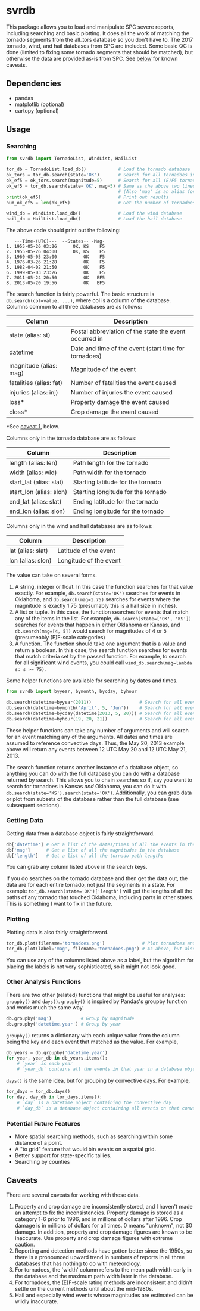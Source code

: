 # svrdb
This package allows you to load and manipulate SPC severe reports, including searching and basic plotting. It does all the work of matching the tornado segments from the all_tors database so you don't have to. The 2017 tornado, wind, and hail databases from SPC are included. Some basic QC is done (limited to fixing some tornado segments that should be matched), but otherwise the data are provided as-is from SPC. See [below](#caveats) for known caveats.

## Dependencies
* pandas
* matplotlib (optional)
* cartopy (optional)

## Usage

### Searching
```python
from svrdb import TornadoList, WindList, HailList

tor_db = TornadoList.load_db()            # Load the tornado database
ok_tors = tor_db.search(state='OK')       # Search for all tornadoes in Oklahoma
ok_ef5 = ok_tors.search(magnitude=5)      # Search for all (E)F5 tornadoes in Oklahoma
ok_ef5 = tor_db.search(state='OK', mag=5) # Same as the above two lines, but in one step
                                          # (Also 'mag' is an alias for 'magnitude')
print(ok_ef5)                             # Print out results
num_ok_ef5 = len(ok_ef5)                  # Get the number of tornadoes

wind_db = WindList.load_db()              # Load the wind database
hail_db = HailList.load_db()              # Load the hail database
```
The above code should print out the following:
```
   ---Time-(UTC)---  --States-- -Mag-
1. 1955-05-26 03:26      OK, KS    F5
2. 1955-05-26 04:00      OK, KS    F5
3. 1960-05-05 23:00          OK    F5
4. 1976-03-26 21:28          OK    F5
5. 1982-04-02 21:50          OK    F5
6. 1999-05-03 23:26          OK    F5
7. 2011-05-24 20:50          OK   EF5
8. 2013-05-20 19:56          OK   EF5
```

The search function is fairly powerful. The basic structure is ```db.search(col=value, ...)```, where col is a column of the database. Columns common to all three databases are as follows:

|           Column           |                      Description                       |
| -------------------------- | ------------------------------------------------------ |
| state (alias: st)          | Postal abbreviation of the state the event occurred in |
| datetime                   | Date and time of the event (start time for tornadoes)  |
| magnitude (alias: mag)     | Magnitude of the event                                 |
| fatalities (alias: fat)    | Number of fatalities the event caused                  |
| injuries (alias: inj)      | Number of injuries the event caused                    |
| loss*                      | Property damage the event caused                       |
| closs*                     | Crop damage the event caused                           |

*See [caveat 1](#caveats), below.

Columns only in the tornado database are as follows:

|          Column         |              Description           |
| ----------------------- | ---------------------------------- |
| length (alias: len)     | Path length for the tornado        |
| width (alias: wid)      | Path width for the tornado         |
| start_lat (alias: slat) | Starting latitude for the tornado  |
| start_lon (alias: slon) | Starting longitude for the tornado |
| end_lat (alias: slat)   | Ending latitude for the tornado    |
| end_lon (alias: slon)   | Ending longitude for the tornado   |

Columns only in the wind and hail databases are as follows:

|       Column      |       Description      |
| ----------------- | ---------------------- |
| lat (alias: slat) | Latitude of the event  |
| lon (alias: slon) | Longitude of the event |

The value can take on several forms. 
1. A string, integer or float. In this case the function searches for that value exactly. For example, `db.search(state='OK')` searches for events in Oklahoma, and `db.search(mag=1.75)` searches for events where the magnitude is exactly 1.75 (presumably this is a hail size in inches).
2. A list or tuple. In this case, the function searches for events that match any of the items in the list. For example, `db.search(state=['OK', 'KS'])` searches for events that happen in either Oklahoma or Kansas, and `db.search(mag=[4, 5])` would search for magnitudes of 4 or 5 (presumeably (E)F-scale categories)
3. A function. The function should take one argument that is a value and return a boolean. In this case, the search function searches for events that match criteria set by the passed function. For example, to search for all significant wind events, you could call `wind_db.search(mag=lambda s: s >= 75)`. 

Some helper functions are available for searching by dates and times.
```python
from svrdb import byyear, bymonth, bycday, byhour

db.search(datetime=byyear(2011))                  # Search for all events in 2011
db.search(datetime=bymonth('April', 5, 'Jun'))    # Search for all events in April, May, or June 
db.search(datetime=bycday(datetime(2013, 5, 20))) # Search for all events on May 20, 2013
db.search(datetime=byhour(19, 20, 21))            # Search for all events in the 19, 20, or 21 UTC hours
```
These helper functions can take any number of arguments and will search for an event matching any of the arguments. All dates and times are assumed to reference convective days. Thus, the May 20, 2013 example above will return any events between 12 UTC May 20 and 12 UTC May 21, 2013.

The search function returns another instance of a database object, so anything you can do with the full database you can do with a database returned by search. This allows you to chain searches so if, say you want to search for tornadoes in Kansas *and* Oklahoma, you can do it with `db.search(state='KS').search(state='OK')`. Additionally, you can grab data or plot from subsets of the database rather than the full database (see subsequent sections).

### Getting Data
Getting data from a database object is fairly straightforward.
```python
db['datetime'] # Get a list of the dates/times of all the events in the database object
db['mag']      # Get a list of all the magnitudes in the database
db['length']   # Get a list of all the tornado path lengths
```
You can grab any column listed above in the search keys.

If you do searches on the tornado database and then get the data out, the data are for each entire tornado, not just the segments in a state. For example `tor_db.search(state='OK')['length']` will get the lengths of all the paths of any tornado that touched Oklahoma, including parts in other states. This is something I want to fix in the future.

### Plotting
Plotting data is also fairly straightforward.
```python
tor_db.plot(filename='tornadoes.png')              # Plot tornadoes and save the image in 'tornadoes.png'
tor_db.plot(label='mag', filename='tornadoes.png') # As above, but also add the magnitude as a label on each path
```
You can use any of the columns listed above as a label, but the algorithm for placing the labels is not very sophisticated, so it might not look good.

### Other Analysis Functions
There are two other (related) functions that might be useful for analyses: `groupby()` and `days()`. `groupby()` is inspired by Pandas's groupby function and works much the same way.
```python
db.groupby('mag')           # Group by magnitude
db.groupby('datetime.year') # Group by year
```
`groupby()` returns a dictionary with each unique value from the column being the key and each event that matched as the value. For example,
```python
db_years = db.groupby('datetime.year')
for year, year_db in db_years.items():
    # `year` is each year
    # `year_db` contains all the events in that year in a database object
```

`days()` is the same idea, but for grouping by convective days. For example,
```python
tor_days = tor_db.days()
for day, day_db in tor_days.items():
    # `day` is a datetime object containing the convective day
    # `day_db` is a database object containing all events on that convective day
```

### Potential Future Features
* More spatial searching methods, such as searching within some distance of a point.
* A "to grid" feature that would bin events on a spatial grid.
* Better support for state-specific tallies.
* Searching by counties

## Caveats
There are several caveats for working with these data.

1. Property and crop damage are inconsistently stored, and I haven't made an attempt to fix the inconsistencies. Property damage is stored as a category 1-6 prior to 1996, and in millions of dollars after 1996. Crop damage is in millions of dollars for all times. 0 means "unknown", not $0 damage. In addition, property and crop damage figures are known to be inaccurate. Use property and crop damage figures with extreme caution.
2. Reporting and detection methods have gotten better since the 1950s, so there is a pronounced upward trend in numbers of reports in all three databases that has nothing to do with meteorology.
3. For tornadoes, the 'width' column refers to the mean path width early in the database and the maximum path width later in the database.
4. For tornadoes, the (E)F-scale rating methods are inconsistent and didn't settle on the current methods until about the mid-1980s.
5. Hail and especially wind events whose magnitudes are estimated can be wildly inaccurate.

